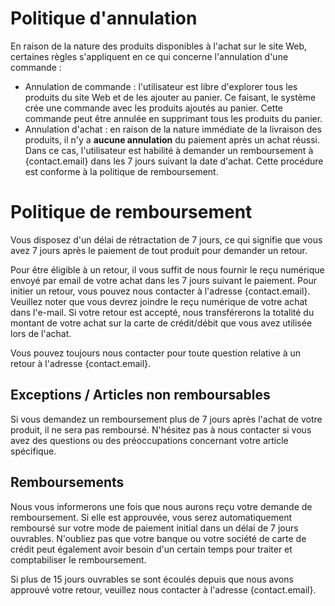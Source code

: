 # Politique d'annulation

En raison de la nature des produits disponibles à l'achat sur le site Web, certaines règles s'appliquent en ce qui concerne l'annulation d'une commande :

-  Annulation de commande : l'utilisateur est libre d'explorer tous les produits du site Web et de les ajouter au panier. Ce faisant, le système crée une commande avec les produits ajoutés au panier. Cette commande peut être annulée en supprimant tous les produits du panier.
-  Annulation d'achat : en raison de la nature immédiate de la livraison des produits, il n'y a **aucune annulation** du paiement après un achat réussi. Dans ce cas, l'utilisateur est habilité à demander un remboursement à {contact.email} dans les 7 jours suivant la date d'achat. Cette procédure est conforme à la politique de remboursement.

# Politique de remboursement

Vous disposez d'un délai de rétractation de 7 jours, ce qui signifie que vous avez 7 jours après le paiement de tout produit pour demander un retour.

Pour être éligible à un retour, il vous suffit de nous fournir le reçu numérique envoyé par email de votre achat dans les 7 jours suivant le paiement. Pour initier un retour, vous pouvez nous contacter à l'adresse {contact.email}. Veuillez noter que vous devrez joindre le reçu numérique de votre achat dans l'e-mail. Si votre retour est accepté, nous transférerons la totalité du montant de votre achat sur la carte de crédit/débit que vous avez utilisée lors de l'achat.

Vous pouvez toujours nous contacter pour toute question relative à un retour à l'adresse {contact.email}.

## Exceptions / Articles non remboursables

Si vous demandez un remboursement plus de 7 jours après l'achat de votre produit, il ne sera pas remboursé. N'hésitez pas à nous contacter si vous avez des questions ou des préoccupations concernant votre article spécifique.

## Remboursements

Nous vous informerons une fois que nous aurons reçu votre demande de remboursement. Si elle est approuvée, vous serez automatiquement remboursé sur votre mode de paiement initial dans un délai de 7 jours ouvrables. N'oubliez pas que votre banque ou votre société de carte de crédit peut également avoir besoin d'un certain temps pour traiter et comptabiliser le remboursement.

Si plus de 15 jours ouvrables se sont écoulés depuis que nous avons approuvé votre retour, veuillez nous contacter à l'adresse {contact.email}.
